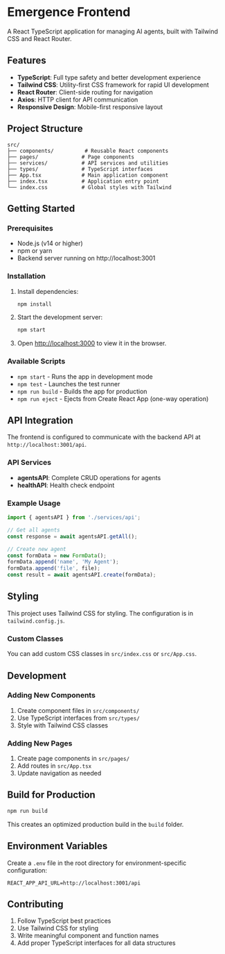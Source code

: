 # Emergence Frontend

A React TypeScript application for managing AI agents, built with Tailwind CSS and React Router.

## Features

- **TypeScript**: Full type safety and better development experience
- **Tailwind CSS**: Utility-first CSS framework for rapid UI development
- **React Router**: Client-side routing for navigation
- **Axios**: HTTP client for API communication
- **Responsive Design**: Mobile-first responsive layout

## Project Structure

```
src/
├── components/          # Reusable React components
├── pages/              # Page components
├── services/           # API services and utilities
├── types/              # TypeScript interfaces
├── App.tsx             # Main application component
├── index.tsx           # Application entry point
└── index.css           # Global styles with Tailwind
```

## Getting Started

### Prerequisites

- Node.js (v14 or higher)
- npm or yarn
- Backend server running on http://localhost:3001

### Installation

1. Install dependencies:
   ```bash
   npm install
   ```

2. Start the development server:
   ```bash
   npm start
   ```

3. Open [http://localhost:3000](http://localhost:3000) to view it in the browser.

### Available Scripts

- `npm start` - Runs the app in development mode
- `npm test` - Launches the test runner
- `npm run build` - Builds the app for production
- `npm run eject` - Ejects from Create React App (one-way operation)

## API Integration

The frontend is configured to communicate with the backend API at `http://localhost:3001/api`. 

### API Services

- **agentsAPI**: Complete CRUD operations for agents
- **healthAPI**: Health check endpoint

### Example Usage

```typescript
import { agentsAPI } from './services/api';

// Get all agents
const response = await agentsAPI.getAll();

// Create new agent
const formData = new FormData();
formData.append('name', 'My Agent');
formData.append('file', file);
const result = await agentsAPI.create(formData);
```

## Styling

This project uses Tailwind CSS for styling. The configuration is in `tailwind.config.js`.

### Custom Classes

You can add custom CSS classes in `src/index.css` or `src/App.css`.

## Development

### Adding New Components

1. Create component files in `src/components/`
2. Use TypeScript interfaces from `src/types/`
3. Style with Tailwind CSS classes

### Adding New Pages

1. Create page components in `src/pages/`
2. Add routes in `src/App.tsx`
3. Update navigation as needed

## Build for Production

```bash
npm run build
```

This creates an optimized production build in the `build` folder.

## Environment Variables

Create a `.env` file in the root directory for environment-specific configuration:

```
REACT_APP_API_URL=http://localhost:3001/api
```

## Contributing

1. Follow TypeScript best practices
2. Use Tailwind CSS for styling
3. Write meaningful component and function names
4. Add proper TypeScript interfaces for all data structures
